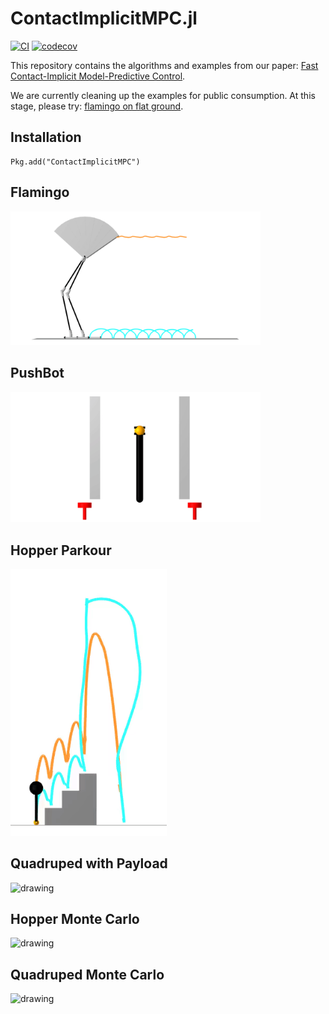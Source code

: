 # ContactImplicitMPC.jl
[![CI](https://github.com/thowell/ContactImplicitMPC.jl/actions/workflows/CI.yml/badge.svg)](https://github.com/thowell/ContactImplicitMPC.jl/actions/workflows/CI.yml)
[![codecov](https://codecov.io/gh/thowell/ContactImplicitMPC.jl/branch/main/graph/badge.svg?token=3J4VOJ0VCH)](https://codecov.io/gh/thowell/ContactImplicitMPC.jl)

This repository contains the algorithms and examples from our paper: [Fast Contact-Implicit Model-Predictive Control](https://arxiv.org/abs/2107.05616).

We are currently cleaning up the examples for public consumption. At this stage, please try: [flamingo on flat ground](examples/flamingo_flat.jl).

## Installation
```
Pkg.add("ContactImplicitMPC")
```

## Flamingo
<img src="examples/animations/flamingo.gif" alt="drawing" width="400"/>

## PushBot
<img src="examples/animations/pushbot.gif" alt="drawing" width="400"/>

## Hopper Parkour
<img src="examples/animations/hopper_parkour.gif" alt="drawing" width="250"/>

## Quadruped with Payload
<img src="examples/animations/quadruped_payload.gif" alt="drawing" width="400"/>

## Hopper Monte Carlo
<img src="examples/animations/hopper_monte_carlo.gif" alt="drawing" width="400"/>

## Quadruped Monte Carlo
<img src="examples/animations/quadruped_monte_carlo.gif" alt="drawing" width="400"/>
